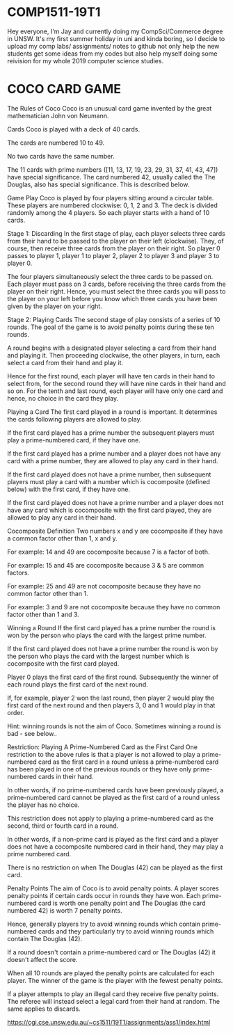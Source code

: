 # COMP1511-19T1

Hey everyone,
I'm Jay and currently doing my CompSci/Commerce degree in UNSW. 
It's my first summer holiday in uni and kinda boring, so I decide to upload my comp labs/ assignments/ notes to github
not only help the new students get some ideas from my codes
but also help myself doing some reivision for my whole 2019 computer science studies.


# COCO CARD GAME
The Rules of Coco
Coco is an unusual card game invented by the great mathematician John von Neumann.

Cards
Coco is played with a deck of 40 cards.

The cards are numbered 10 to 49.

No two cards have the same number.

The 11 cards with prime numbers ([11, 13, 17, 19, 23, 29, 31, 37, 41, 43, 47]) have special significance. The card numbered 42, usually called the The Douglas, also has special significance. This is described below.

Game Play
Coco is played by four players sitting around a circular table. These players are numbered clockwise: 0, 1, 2 and 3. The deck is divided randomly among the 4 players. So each player starts with a hand of 10 cards.

Stage 1: Discarding
In the first stage of play, each player selects three cards from their hand to be passed to the player on their left (clockwise). They, of course, then receive three cards from the player on their right. So player 0 passes to player 1, player 1 to player 2, player 2 to player 3 and player 3 to player 0.

The four players simultaneously select the three cards to be passed on. Each player must pass on 3 cards, before receiving the three cards from the player on their right. Hence, you must select the three cards you will pass to the player on your left before you know which three cards you have been given by the player on your right.

Stage 2: Playing Cards
The second stage of play consists of a series of 10 rounds. The goal of the game is to avoid penalty points during these ten rounds.

A round begins with a designated player selecting a card from their hand and playing it. Then proceeding clockwise, the other players, in turn, each select a card from their hand and play it.

Hence for the first round, each player will have ten cards in their hand to select from, for the second round they will have nine cards in their hand and so on. For the tenth and last round, each player will have only one card and hence, no choice in the card they play.

Playing a Card
The first card played in a round is important. It determines the cards following players are allowed to play.

If the first card played has a prime number the subsequent players must play a prime-numbered card, if they have one.

If the first card played has a prime number and a player does not have any card with a prime number, they are allowed to play any card in their hand.

If the first card played does not have a prime number, then subsequent players must play a card with a number which is cocomposite (defined below) with the first card, if they have one.

If the first card played does not have a prime number and a player does not have any card which is cocomposite with the first card played, they are allowed to play any card in their hand.

Cocomposite Definition
Two numbers x and y are cocomposite if they have a common factor other than 1, x and y.

For example: 14 and 49 are cocomposite because 7 is a factor of both.

For example: 15 and 45 are cocomposite because 3 & 5 are common factors.

For example: 25 and 49 are not cocomposite because they have no common factor other than 1.

For example: 3 and 9 are not cocomposite because they have no common factor other than 1 and 3.

Winning a Round
If the first card played has a prime number the round is won by the person who plays the card with the largest prime number.

If the first card played does not have a prime number the round is won by the person who plays the card with the largest number which is cocomposite with the first card played.

Player 0 plays the first card of the first round. Subsequently the winner of each round plays the first card of the next round.

If, for example, player 2 won the last round, then player 2 would play the first card of the next round and then players 3, 0 and 1 would play in that order.

Hint: winning rounds is not the aim of Coco. Sometimes winning a round is bad - see below..

Restriction: Playing A Prime-Numbered Card as the First Card
One restriction to the above rules is that a player is not allowed to play a prime-numbered card as the first card in a round unless a prime-numbered card has been played in one of the previous rounds or they have only prime-numbered cards in their hand.

In other words, if no prime-numbered cards have been previously played, a prime-numbered card cannot be played as the first card of a round unless the player has no choice.

This restriction does not apply to playing a prime-numbered card as the second, third or fourth card in a round.

In other words, if a non-prime card is played as the first card and a player does not have a cocomposite numbered card in their hand, they may play a prime numbered card.

There is no restriction on when The Douglas (42) can be played as the first card.

Penalty Points
The aim of Coco is to avoid penalty points. A player scores penalty points if certain cards occur in rounds they have won. Each prime-numbered card is worth one penalty point and The Douglas (the card numbered 42) is worth 7 penalty points.

Hence, generally players try to avoid winning rounds which contain prime-numbered cards and they particularly try to avoid winning rounds which contain The Douglas (42).

If a round doesn't contain a prime-numbered card or The Douglas (42) it doesn't affect the score.

When all 10 rounds are played the penalty points are calculated for each player. The winner of the game is the player with the fewest penalty points.

If a player attempts to play an illegal card they receive five penalty points. The referee will instead select a legal card from their hand at random. The same applies to discards.

https://cgi.cse.unsw.edu.au/~cs1511/19T1/assignments/ass1/index.html

